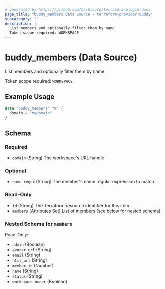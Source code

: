 ```yaml
---
# generated by https://github.com/hashicorp/terraform-plugin-docs
page_title: "buddy_members Data Source - terraform-provider-buddy"
subcategory: ""
description: |-
  List members and optionally filter them by name
  Token scope required: WORKSPACE
---
```


# buddy_members (Data Source)

List members and optionally filter them by name

Token scope required: `WORKSPACE`

## Example Usage

```terraform
data "buddy_members" "m" {
  domain = "mydomain"
}
```

<!-- schema generated by tfplugindocs -->
## Schema

### Required

- `domain` (String) The workspace's URL handle

### Optional

- `name_regex` (String) The member's name regular expression to match

### Read-Only

- `id` (String) The Terraform resource identifier for this item
- `members` (Attributes Set) List of members (see [below for nested schema](#nestedatt--members))

<a id="nestedatt--members"></a>
### Nested Schema for `members`

Read-Only:

- `admin` (Boolean)
- `avatar_url` (String)
- `email` (String)
- `html_url` (String)
- `member_id` (Number)
- `name` (String)
- `status` (String)
- `workspace_owner` (Boolean)
